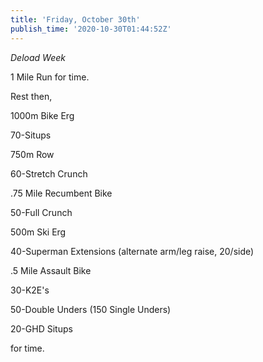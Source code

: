 ```yaml
---
title: 'Friday, October 30th'
publish_time: '2020-10-30T01:44:52Z'
---
```


*Deload Week*

1 Mile Run for time.

Rest then,

1000m Bike Erg

70-Situps

750m Row

60-Stretch Crunch

.75 Mile Recumbent Bike

50-Full Crunch

500m Ski Erg

40-Superman Extensions (alternate arm/leg raise, 20/side)

.5 Mile Assault Bike

30-K2E's

50-Double Unders (150 Single Unders)

20-GHD Situps

for time.
